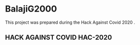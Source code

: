 # BalajiG2000

This project was prepared during the Hack Against Covid 2020 .

## HACK AGAINST COVID HAC-2020

